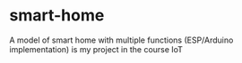 # smart-home
A model of smart home with multiple functions (ESP/Arduino implementation) is my project in the course IoT
